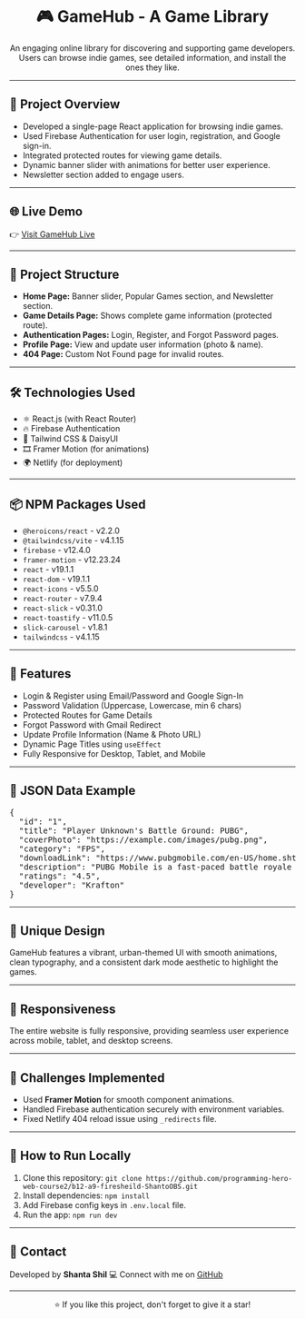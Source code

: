 <h1 align="center">🎮 GameHub - A Game Library</h1>

<p align="center">
An engaging online library for discovering and supporting game developers.  
Users can browse indie games, see detailed information, and install the ones they like.
</p>

<hr/>



<h2>🚀 Project Overview</h2>
<ul>
  <li>Developed a single-page React application for browsing indie games.</li>
  <li>Used Firebase Authentication for user login, registration, and Google sign-in.</li>
  <li>Integrated protected routes for viewing game details.</li>
  <li>Dynamic banner slider with animations for better user experience.</li>
  <li>Newsletter section added to engage users.</li>
</ul>

<hr/>

<h2>🌐 Live Demo</h2>
<p>
👉 <a href="https://vocal-cajeta-47fbbb.netlify.app/" target="_blank">Visit GameHub Live</a>
</p>


<hr/>

<h2>📁 Project Structure</h2>
<ul>
  <li><b>Home Page:</b> Banner slider, Popular Games section, and Newsletter section.</li>
  <li><b>Game Details Page:</b> Shows complete game information (protected route).</li>
  <li><b>Authentication Pages:</b> Login, Register, and Forgot Password pages.</li>
  <li><b>Profile Page:</b> View and update user information (photo & name).</li>
  <li><b>404 Page:</b> Custom Not Found page for invalid routes.</li>
</ul>

<hr/>

<h2>🛠️ Technologies Used</h2>
<ul>
  <li>⚛️ React.js (with React Router)</li>
  <li>🔥 Firebase Authentication</li>
  <li>🎨 Tailwind CSS & DaisyUI</li>
  <li>🎞️ Framer Motion (for animations)</li>
  <li>🌍 Netlify (for deployment)</li>
</ul>

<hr/>

<h2>📦 NPM Packages Used</h2>
<ul>
  <li><code>@heroicons/react</code> - v2.2.0</li>
  <li><code>@tailwindcss/vite</code> - v4.1.15</li>
  <li><code>firebase</code> - v12.4.0</li>
  <li><code>framer-motion</code> - v12.23.24</li>
  <li><code>react</code> - v19.1.1</li>
  <li><code>react-dom</code> - v19.1.1</li>
  <li><code>react-icons</code> - v5.5.0</li>
  <li><code>react-router</code> - v7.9.4</li>
  <li><code>react-slick</code> - v0.31.0</li>
  <li><code>react-toastify</code> - v11.0.5</li>
  <li><code>slick-carousel</code> - v1.8.1</li>
  <li><code>tailwindcss</code> - v4.1.15</li>
</ul>

<hr/>

<h2>🔐 Features</h2>
<ul>
  <li>Login & Register using Email/Password and Google Sign-In</li>
  <li>Password Validation (Uppercase, Lowercase, min 6 chars)</li>
  <li>Protected Routes for Game Details</li>
  <li>Forgot Password with Gmail Redirect</li>
  <li>Update Profile Information (Name & Photo URL)</li>
  <li>Dynamic Page Titles using <code>useEffect</code></li>
  <li>Fully Responsive for Desktop, Tablet, and Mobile</li>
</ul>

<hr/>

<h2>🧠 JSON Data Example</h2>
<pre>
{
  "id": "1",
  "title": "Player Unknown's Battle Ground: PUBG",
  "coverPhoto": "https://example.com/images/pubg.png",
  "category": "FPS",
  "downloadLink": "https://www.pubgmobile.com/en-US/home.shtml",
  "description": "PUBG Mobile is a fast-paced battle royale game where players fight for survival, strategy, and victory on dynamic maps.",
  "ratings": "4.5",
  "developer": "Krafton"
}
</pre>

<hr/>

<h2>🌈 Unique Design</h2>
<p>
GameHub features a vibrant, urban-themed UI with smooth animations, clean typography,  
and a consistent dark mode aesthetic to highlight the games.
</p>

<hr/>

<h2>📱 Responsiveness</h2>
<p>
The entire website is fully responsive, providing seamless user experience across  
mobile, tablet, and desktop screens.
</p>

<hr/>

<h2>🧩 Challenges Implemented</h2>
<ul>
  <li>Used <b>Framer Motion</b> for smooth component animations.</li>
  <li>Handled Firebase authentication securely with environment variables.</li>
  <li>Fixed Netlify 404 reload issue using <code>_redirects</code> file.</li>
</ul>

<hr/>

<h2>📜 How to Run Locally</h2>
<ol>
  <li>Clone this repository: <code>git clone https://github.com/programming-hero-web-course2/b12-a9-firesheild-ShantoOBS.git </code></li>
  <li>Install dependencies: <code>npm install</code></li>
  <li>Add Firebase config keys in <code>.env.local</code> file.</li>
  <li>Run the app: <code>npm run dev</code></li>
</ol>

<hr/>

<h2>📧 Contact</h2>
<p>
Developed by <b>Shanta Shil</b> 💻  
Connect with me on <a href="https://github.com/ShantoOBS" target="_blank">GitHub</a>
</p>

<hr/>

<p align="center">
⭐ If you like this project, don't forget to give it a star!
</p>
